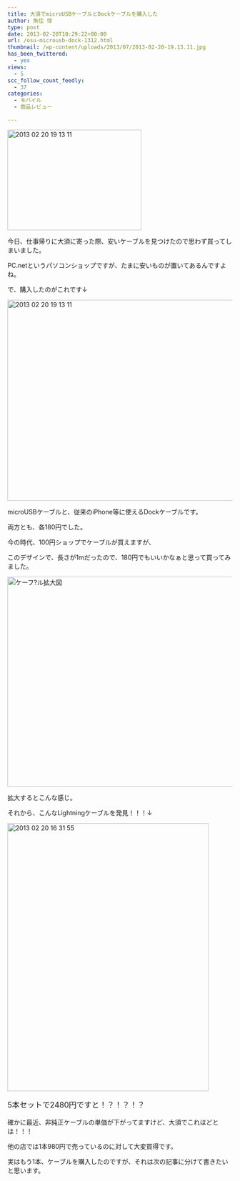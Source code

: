 ```yaml
---
title: 大須でmicroUSBケーブルとDockケーブルを購入した
author: 魚住 惇
type: post
date: 2013-02-20T10:29:22+00:00
url: /osu-microusb-dock-1312.html
thumbnail: /wp-content/uploads/2013/07/2013-02-20-19.13.11.jpg
has_been_twittered:
  - yes
views:
  - 5
scc_follow_count_feedly:
  - 37
categories:
  - モバイル
  - 商品レビュー

---
```

<img decoding="async" loading="lazy" title="2013-02-20 19.13.11.jpg" src="/wp-content/uploads/2013/02/2013-02-20-19.13.11.jpg" alt="2013 02 20 19 13 11" width="300" height="225" border="0" />

<!--more-->

今日、仕事帰りに大須に寄った際、安いケーブルを見つけたので思わず買ってしまいました。</p> 

PC.netというパソコンショップですが、たまに安いものが置いてあるんですよね。

で、購入したのがこれです↓

<img decoding="async" loading="lazy" title="2013-02-20 19.13.11.jpg" src="/wp-content/uploads/2013/02/2013-02-20-19.13.111.jpg" alt="2013 02 20 19 13 11" width="600" height="450" border="0" /> 

microUSBケーブルと、従来のiPhone等に使えるDockケーブルです。

両方とも、各180円でした。</p> 

今の時代、100円ショップでケーブルが買えますが、

このデザインで、長さが1mだったので、180円でもいいかなぁと思って買ってみました。

<img decoding="async" loading="lazy" title="ケーフ?ル拡大図.png" src="/wp-content/uploads/2013/02/b39d353220f672cd857f1109c13a210b.png" alt="ケーフ?ル拡大図" width="600" height="470" border="0" /> 

拡大するとこんな感じ。</p> 

それから、こんなLightningケーブルを発見！！！↓

<img decoding="async" loading="lazy" title="2013-02-20 16.31.55.jpg" src="/wp-content/uploads/2013/02/2013-02-20-16.31.55.jpg" alt="2013 02 20 16 31 55" width="450" height="600" border="0" /> 

<p style="font-size: 17px;">
  5本セットで2480円ですと！？！？！？
</p></p> 

確かに最近、非純正ケーブルの単価が下がってますけど、大須でこれほどとは！！！

他の店では1本980円で売っているのに対して大変買得です。</p> 

実はもう1本、ケーブルを購入したのですが、それは次の記事に分けて書きたいと思います。